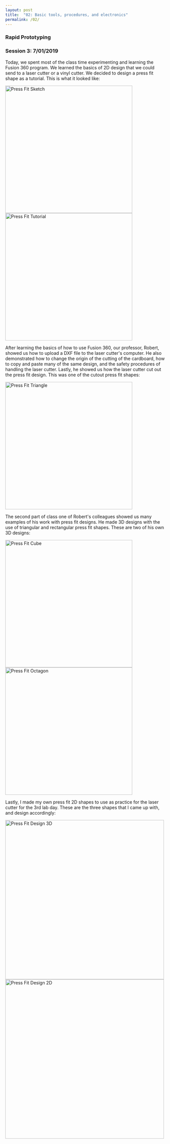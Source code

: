 ```yaml
---
layout: post
title:  "02: Basic tools, procedures, and electronics"
permalink: /02/
---
```

 
### **Rapid Prototyping**

### Session 3: 7/01/2019

Today, we spent most of the class time experimenting and learning the Fusion 360 program. We learned the basics of 2D design that we could send to a laser cutter or a vinyl cutter. We decided to design a press fit shape as a tutorial. This is what it looked like:

<img src="Press Fit Sketch.png" alt="Press Fit Sketch" style="height: 400px; max-width: 100%"> <img src="PressFitDesign2.png" alt="Press Fit Tutorial" style="height: 400px; max-width: 100%">


After learning the basics of how to use Fusion 360, our professor, Robert, showed us how to upload a DXF file to the laser cutter's computer. He also demonstrated how to change the origin of the cutting of the cardboard, how to copy and paste many of the same design, and the safety procedures of handling the laser cutter. Lastly, he showed us how the laser cutter cut out the press fit design. This was one of the cutout press fit shapes:

<img src="PressFitTriangle.jpg" alt="Press Fit Triangle" style="height: 400px; max-width: 100%">

The second part of class one of Robert's colleagues showed us many examples of his work with press fit designs. He made 3D designs with the use of triangular and rectangular press fit shapes. These are two of his own 3D designs:

<img src="PressFitShape1.jpg" alt="Press Fit Cube" style="height: 400px; max-width: 100%"> <img src="PressFitShape2.jpg" alt="Press Fit Octagon" style="height: 400px; max-width: 100%">


Lastly, I made my own press fit 2D shapes to use as practice for the laser cutter for the 3rd lab day. These are the three shapes that I came up with, and design accordingly:

<img src="PressFitDesign1" alt="Press Fit Design 3D" style="height: 500px; max-width: 100%">

<img src="PressFitDesign3" alt="Press Fit Design 2D" style="height: 500px; max-width: 100%">
